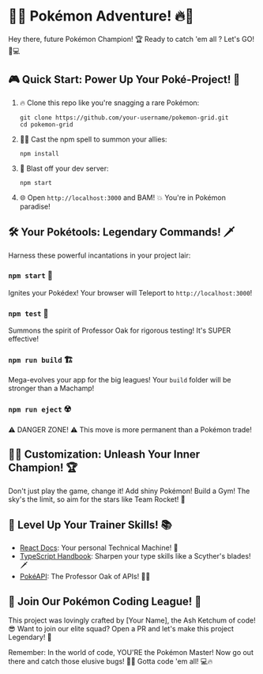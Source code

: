 # 🌟🔥 Pokémon Adventure! 🔥🌟

Hey there, future Pokémon Champion! 🏆 Ready to catch 'em all ? Let's GO! 🚀💻

## 🎮 Quick Start: Power Up Your Poké-Project! 💪

1. 🔥 Clone this repo like you're snagging a rare Pokémon:
   ```
   git clone https://github.com/your-username/pokemon-grid.git
   cd pokemon-grid
   ```

2. 🧙‍♂️ Cast the npm spell to summon your allies:
   ```
   npm install
   ```

3. 🚀 Blast off your dev server:
   ```
   npm start
   ```

4. 🌐 Open `http://localhost:3000` and BAM! 💥 You're in Pokémon paradise!

## 🛠️ Your Pokétools: Legendary Commands! 🗡️

Harness these powerful incantations in your project lair:

### `npm start` 🏁
Ignites your Pokédex! Your browser will Teleport to `http://localhost:3000`!

### `npm test` 🧪
Summons the spirit of Professor Oak for rigorous testing! It's SUPER effective!

### `npm run build` 🏗️
Mega-evolves your app for the big leagues! Your `build` folder will be stronger than a Machamp!

### `npm run eject` ☢️
⚠️ DANGER ZONE! ⚠️ This move is more permanent than a Pokémon trade!

## 🌈✨ Customization: Unleash Your Inner Champion! 🏆

Don't just play the game, change it! Add shiny Pokémon! Build a Gym! The sky's the limit, so aim for the stars like Team Rocket! 🚀

## 🧠 Level Up Your Trainer Skills! 📚

- [React Docs](https://reactjs.org/): Your personal Technical Machine! 💽
- [TypeScript Handbook](https://www.typescriptlang.org/docs/): Sharpen your type skills like a Scyther's blades! 🗡️
- [PokéAPI](https://pokeapi.co/): The Professor Oak of APIs! 🧑‍🔬

## 🌟 Join Our Pokémon Coding League! 🤝

This project was lovingly crafted by [Your Name], the Ash Ketchum of code! 😎 Want to join our elite squad? Open a PR and let's make this project Legendary! 🌟

Remember: In the world of code, YOU'RE the Pokémon Master! Now go out there and catch those elusive bugs! 🐛✨ Gotta code 'em all! 💻🔥
